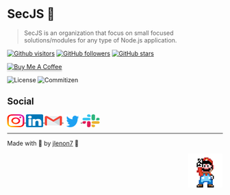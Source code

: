 # SecJS 📙

> SecJS is an organization that focus on small focused solutions/modules for any type of Node.js application.

[![Github visitors](https://visitor-badge.glitch.me/badge?page_id=secjs.visitor-badge)](https://github.com/secjs)
[![GitHub followers](https://img.shields.io/github/followers/jlenon7.svg?style=social&label=Follow&maxAge=2592000)](https://github.com/jlenon7?tab=followers)
[![GitHub stars](https://img.shields.io/github/stars/secjs/.github.svg?style=social&label=Star&maxAge=2592000)](https://github.com/secjs/.github/stargazers/)

<p>
    <a href="https://www.buymeacoffee.com/secjs" target="_blank"><img src="https://www.buymeacoffee.com/assets/img/custom_images/orange_img.png" alt="Buy Me A Coffee" style="height: 41px !important;width: 174px !important;box-shadow: 0px 3px 2px 0px rgba(190, 190, 190, 0.5) !important;-webkit-box-shadow: 0px 3px 2px 0px rgba(190, 190, 190, 0.5) !important;" ></a>
</p>

<p>
    <img alt="License" src="https://img.shields.io/badge/license-MIT-brightgreen?style=for-the-badge&logo=appveyor" />
    <img alt="Commitizen" src="https://img.shields.io/badge/commitizen-friendly-brightgreen?style=for-the-badge&logo=appveyor" />
</p>

## Social

<p>
  <a href="https://www.instagram.com/lenonsec/" target="_blank">
    <img align="center" src="../.github/icons/instagram.svg" alt="Instagram" height="30" width="40" />
  </a>

  <a href="https://www.linkedin.com/in/jo%C3%A3o-lenon-873480194/" target="_blank">
    <img align="center" src="../.github/icons/linkedin.svg" alt="LinkedIn" height="30" width="40" />
  </a>

  <a href="mailto:lenonSec7@gmail.com?subject=Hello%20again" target="_blank">
    <img align="center" src="../.github/icons/gmail.svg" alt="Gmail" height="30" width="40" />
  </a>

  <a href="https://twitter.com/lenonsec7" target="_blank">
    <img align="center" src="../.github/icons/twitter.svg" alt="Twitter" height="30" width="40" />
  </a>

  <a href="https://join.slack.com/t/athenna-workspace/shared_invite/zt-12m729t01-qv7iD0eFdyQWS9mhSfCSmQ" target="_blank">
    <img align="center" src="../.github/icons/slack.svg" alt="Twitter" height="30" width="40" />
  </a>
</p>

---

Made with 🖤 by [jlenon7](https://github.com/jlenon7) :wave:

<img src="../.github/mario.png" width="80px" align="right" hspace="1px" vspace="1px"  alt="Mario"/>
